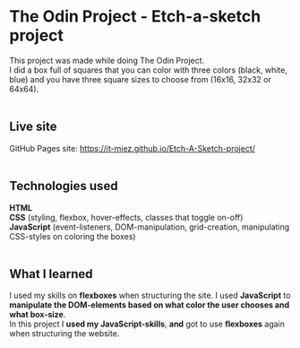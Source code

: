# The Odin Project -  Etch-a-sketch project
This project was made while doing The Odin Project. </br>
I did a box full of squares that you can color with three colors (black, white, blue) and you have three square sizes to choose from (16x16, 32x32 or 64x64).</br><br>

## Live site
GitHub Pages site: https://it-miez.github.io/Etch-A-Sketch-project/
</br></br>

## Technologies used
**HTML** </br>
**CSS** (styling, flexbox, hover-effects, classes that toggle on-off)</br>
**JavaScript** (event-listeners, DOM-manipulation, grid-creation, manipulating CSS-styles on coloring the boxes)</br></br>

## What I learned
I used my skills on **flexboxes** when structuring the site. I used **JavaScript** to **manipulate the DOM-elements based on what color the user chooses and what box-size**.</br>
In this project I **used my JavaScript-skills**, **and** got to use **flexboxes** again when structuring the website.